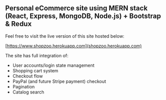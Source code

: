 ## Personal eCommerce site using MERN stack (React, Express, MongoDB, Node.js) + Bootstrap & Redux

Feel free to visit the live version of this site hosted below:

[https://www.shopzoo.herokuapp.com](shopzoo.herokuapp.com)

The site has full integration of:

*   User accounts/login state management
*   Shopping cart system
*   Checkout flow
*   PayPal (and future Stripe payment) checkout
*   Pagination
*   Catalog search

